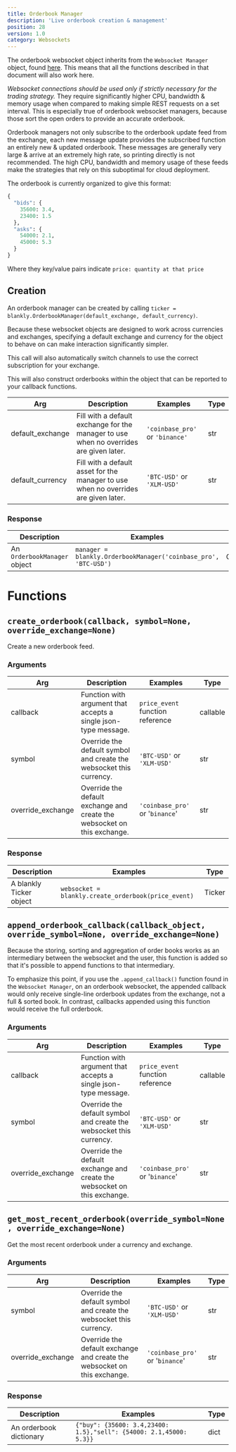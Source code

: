 ```yaml
---
title: Orderbook Manager
description: 'Live orderbook creation & management'
position: 28
version: 1.0
category: Websockets
---
```


The orderbook websocket object inherits from the `Websocket Manager` object, found [here](/websockets/websocket_manager). This means that all the functions described in that document will also work here.

*Websocket connections should be used only if strictly necessary for the trading strategy.* They require significantly higher CPU, bandwidth & memory usage when compared to making simple REST requests on a set interval. This is especially true of orderbook websocket managers, because those sort the open orders to provide an accurate orderbook.

Orderbook managers not only subscribe to the orderbook update feed from the exchange, each new message update provides the subscribed function an entirely new & updated orderbook. These messages are generally very large & arrive at an extremely high rate, so printing directly is not recommended. The high CPU, bandwidth and memory usage of these feeds make the strategies that rely on this suboptimal for cloud deployment.

The orderbook is currently organized to give this format:

```python
{
  "bids": {
    35600: 3.4,
    23400: 1.5
  },
  "asks": {
    54000: 2.1,
    45000: 5.3
  }
}
```

Where they key/value pairs indicate `price: quantity at that price`

## Creation

An orderbook manager can be created by calling `ticker = blankly.OrderbookManager(default_exchange, default_currency)`.

Because these websocket objects are designed to work across currencies and exchanges, specifying a default exchange and currency for the object to behave on can make interaction significantly simpler.

This call will also automatically switch channels to use the correct subscription for your exchange.

This will also construct orderbooks within the object that can be reported to your callback functions.

| Arg              | Description                                                  | Examples                        | Type |
| ---------------- | ------------------------------------------------------------ | ------------------------------- | ---- |
| default_exchange | Fill with a default exchange for the manager to use when no overrides are given later. | `'coinbase_pro'` or `'binance'` | str  |
| default_currency | Fill with a default asset for the manager to use when no overrides are given later. | `'BTC-USD'` or `'XLM-USD'`      | str  |

### Response

| Description                  | Examples                                                     | Type             |
| ---------------------------- | ------------------------------------------------------------ | ---------------- |
| An `OrderbookManager` object | `manager = blankly.OrderbookManager('coinbase_pro', 'BTC-USD')` | OrderbookManager |

# Functions

## `create_orderbook(callback, symbol=None, override_exchange=None)`

Create a new orderbook feed.

### Arguments

| Arg               | Description                                                  | Examples                         | Type     |
| ----------------- | ------------------------------------------------------------ | -------------------------------- | -------- |
| callback          | Function with argument that accepts a single json-type message. | `price_event` function reference | callable |
| symbol            | Override the default symbol and create the websocket this currency. | `'BTC-USD'` or `'XLM-USD'`       | str      |
| override_exchange | Override the default exchange and create the websocket on this exchange. | `'coinbase_pro'` or '`binance`'  | str      |

### Response

| Description             | Examples                                            | Type   |
| ----------------------- | --------------------------------------------------- | ------ |
| A blankly Ticker object | `websocket = blankly.create_orderbook(price_event)` | Ticker |

## `append_orderbook_callback(callback_object, override_symbol=None, override_exchange=None)`

Because the storing, sorting and aggregation of order books works as an intermediary between the websocket and the user, this function is added so that it's possible to append functions to that intermediary.

To emphasize this point, if you use the `.append_callback()` function found in the `Websocket Manager`, on an orderbook websocket, the appended callback would only receive single-line orderbook updates from the exchange, not a full & sorted book. In contrast, callbacks appended using this function would receive the full orderbook.

### Arguments

| Arg               | Description                                                  | Examples                         | Type     |
| ----------------- | ------------------------------------------------------------ | -------------------------------- | -------- |
| callback          | Function with argument that accepts a single json-type message. | `price_event` function reference | callable |
| symbol            | Override the default symbol and create the websocket this currency. | `'BTC-USD'` or `'XLM-USD'`       | str      |
| override_exchange | Override the default exchange and create the websocket on this exchange. | `'coinbase_pro'` or '`binance`'  | str      |

## `get_most_recent_orderbook(override_symbol=None, override_exchange=None)`

Get the most recent orderbook under a currency and exchange.

### Arguments

| Arg               | Description                                                  | Examples                        | Type |
| ----------------- | ------------------------------------------------------------ | ------------------------------- | ---- |
| symbol            | Override the default symbol and create the websocket this currency. | `'BTC-USD'` or `'XLM-USD'`      | str  |
| override_exchange | Override the default exchange and create the websocket on this exchange. | `'coinbase_pro'` or '`binance`' | str  |

### Response

| Description             | Examples                                                     | Type |
| ----------------------- | ------------------------------------------------------------ | ---- |
| An orderbook dictionary | `{"buy": {35600: 3.4,23400: 1.5},"sell": {54000: 2.1,45000: 5.3}}` | dict |


